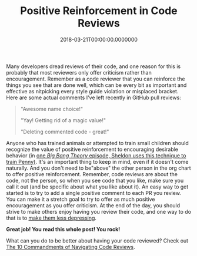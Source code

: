 ﻿---
title: Positive Reinforcement in Code Reviews
date: "2018-03-21T00:00:00.0000000"
featuredImage: /img/positive-reinforcement-in-code-reviews.png
---

Many developers dread reviews of their code, and one reason for this is probably that most reviewers only offer criticism rather than encouragement. Remember as a code reviewer that you can reinforce the things you see that are done well, which can be every bit as important and effective as nitpicking every style guide violation or misplaced bracket. Here are some actual comments I've left recently in GitHub pull reviews:

> "Awesome name choice!"
>
>"Yay! Getting rid of a magic value!"
>
>"Deleting commented code - great!"

Anyone who has trained animals or attempted to train small children should recognize the value of positive reinforcement to encouraging desirable behavior (in [one _Big Bang Theory_ episode, Sheldon uses this technique to train Penny)](https://www.youtube.com/watch?v=qy_mIEnnlF4). It's an important thing to keep in mind, even if it doesn't come naturally. And you don't need to be"above" the other person in the org chart to offer positive reinforcement. Remember, code reviews are about the code, not the person, so when you see code that you like, make sure you call it out (and be specific about what you like about it). An easy way to get started is to try to add a single positive comment to each PR you review. You can make it a stretch goal to try to offer as much positive encouragement as you offer criticism. At the end of the day, you should strive to make others enjoy having you review their code, and one way to do that is to [make them less depressing](https://seesparkbox.com/foundry/stop_giving_depressing_code_reviews).

**Great job! You read this whole post! You rock!**

What can you do to be better about having your code reviewed? Check out [The 10 Commandments of Navigating Code Reviews](https://techbeacon.com/app-dev-testing/10-commandments-navigating-code-reviews).

